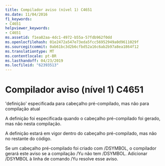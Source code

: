 ```yaml
---
title: Compilador aviso (nível 1) C4651
ms.date: 11/04/2016
f1_keywords:
- C4651
helpviewer_keywords:
- C4651
ms.assetid: f1ea82aa-4dc1-4972-b55a-57fdb962f0dd
ms.openlocfilehash: 01e2472a547e73eda5fcc56952949a0d9611029f
ms.sourcegitcommit: 0ab61bc3d2b6cfbd52a16c6ab2b97a8ea1864f12
ms.translationtype: MT
ms.contentlocale: pt-BR
ms.lasthandoff: 04/23/2019
ms.locfileid: "62393513"
---
```

# <a name="compiler-warning-level-1-c4651"></a>Compilador aviso (nível 1) C4651

'definição' especificada para cabeçalho pré-compilado, mas não para compilação atual

A definição foi especificada quando o cabeçalho pré-compilado foi gerado, mas não nesta compilação.

A definição estará em vigor dentro do cabeçalho pré-compilado, mas não no restante do código.

Se um cabeçalho pré-compilado foi criado com /DSYMBOL, o compilador gerará este aviso se a compilação /Yu não tem /DSYMBOL.  Adicionar /DSYMBOL à linha de comando /Yu resolve esse aviso.